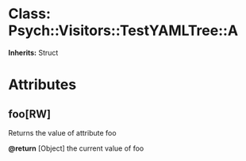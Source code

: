 # Class: Psych::Visitors::TestYAMLTree::A
**Inherits:** Struct
    



# Attributes
## foo[RW] [](#attribute-i-foo)
Returns the value of attribute foo

**@return** [Object] the current value of foo


